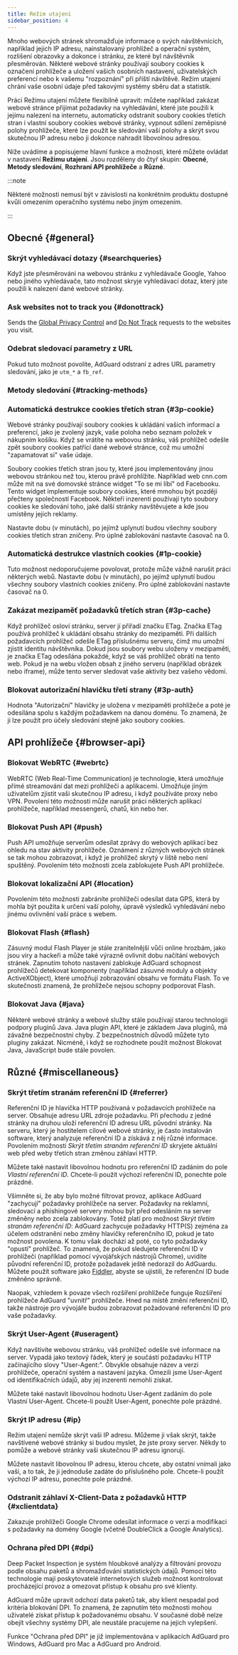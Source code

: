 ```yaml
---
title: Režim utajení
sidebar_position: 4
---
```


Mnoho webových stránek shromažďuje informace o svých návštěvnících, například jejich IP adresu, nainstalovaný prohlížeč a operační systém, rozlišení obrazovky a dokonce i stránku, ze které byl návštěvník přesměrován. Některé webové stránky používají soubory cookies k označení prohlížeče a uložení vašich osobních nastavení, uživatelských preferencí nebo k vašemu "rozpoznání" při příští návštěvě. Režim utajení chrání vaše osobní údaje před takovými systémy sběru dat a statistik.

Práci Režimu utajení můžete flexibilně upravit: můžete například zakázat webové stránce přijímat požadavky na vyhledávání, které jste použili k jejímu nalezení na internetu, automaticky odstranit soubory cookies třetích stran i vlastní soubory cookies webové stránky, vypnout sdílení zeměpisné polohy prohlížeče, které lze použít ke sledování vaší polohy a skrýt svou skutečnou IP adresu nebo ji dokonce nahradit libovolnou adresou.

Níže uvádíme a popisujeme hlavní funkce a možnosti, které můžete ovládat v nastavení **Režimu utajení**. Jsou rozděleny do čtyř skupin: **Obecné**, **Metody sledování**, **Rozhraní API prohlížeče** a **Různé**.

:::note

Některé možnosti nemusí být v závislosti na konkrétním produktu dostupné kvůli omezením operačního systému nebo jiným omezením.

:::

## Obecné {#general}

### Skrýt vyhledávací dotazy {#searchqueries}

Když jste přesměrováni na webovou stránku z vyhledávače Google, Yahoo nebo jiného vyhledávače, tato možnost skryje vyhledávací dotaz, který jste použili k nalezení dané webové stránky.

### Ask websites not to track you {#donottrack}

Sends the [Global Privacy Control](https://globalprivacycontrol.org/#gpc-spec) and [Do Not Track](https://en.wikipedia.org/wiki/Do_Not_Track) requests to the websites you visit.

### Odebrat sledovací parametry z URL

Pokud tuto možnost povolíte, AdGuard odstraní z adres URL parametry sledování, jako je `utm_*` a `fb_ref`.

### Metody sledování {#tracking-methods}

### Automatická destrukce cookies třetích stran {#3p-cookie}

Webové stránky používají soubory cookies k ukládání vašich informací a preferencí, jako je zvolený jazyk, vaše poloha nebo seznam položek v nákupním košíku. Když se vrátíte na webovou stránku, váš prohlížeč odešle zpět soubory cookies patřící dané webové stránce, což mu umožní "zapamatovat si" vaše údaje.

Soubory cookies třetích stran jsou ty, které jsou implementovány jinou webovou stránkou než tou, kterou právě prohlížíte. Například web cnn.com může mít na své domovské stránce widget "To se mi líbí" od Facebooku. Tento widget implementuje soubory cookies, které mmohou být později přečteny společností Facebook. Někteří inzerenti používají tyto soubory cookies ke sledování toho, jaké další stránky navštěvujete a kde jsou umístěny jejich reklamy.

Nastavte dobu (v minutách), po jejímž uplynutí budou všechny soubory cookies třetích stran zničeny. Pro úplné zablokování nastavte časovač na 0.

### Automatická destrukce vlastních cookies {#1p-cookie}

Tuto možnost nedoporučujeme povolovat, protože může vážně narušit práci některých webů. Nastavte dobu (v minutách), po jejímž uplynutí budou všechny soubory vlastních cookies zničeny. Pro úplné zablokování nastavte časovač na 0.

### Zakázat mezipaměť požadavků třetích stran {#3p-cache}

Když prohlížeč osloví stránku, server jí přiřadí značku ETag. Značka ETag používá prohlížeč k ukládání obsahu stránky do mezipaměti. Při dalších požadavcích prohlížeč odešle ETag příslušnému serveru, čímž mu umožní zjistit identitu návštěvníka. Dokud jsou soubory webu uloženy v mezipaměti, je značka ETag odesílána pokaždé, když se váš prohlížeč obrátí na tento web. Pokud je na webu vložen obsah z jiného serveru (například obrázek nebo iframe), může tento server sledovat vaše aktivity bez vašeho vědomí.

### Blokovat autorizační hlavičku třetí strany {#3p-auth}

Hodnota "Autorizační" hlavičky je uložena v mezipaměti prohlížeče a poté je odesílána spolu s každým požadavkem na danou doménu. To znamená, že ji lze použít pro účely sledování stejně jako soubory cookies.

## API prohlížeče {#browser-api}

### Blokovat WebRTC {#webrtc}

WebRTC (Web Real-Time Communication) je technologie, která umožňuje přímé streamování dat mezi prohlížeči a aplikacemi. Umožňuje jiným uživatelům zjistit vaši skutečnou IP adresu, i když používáte proxy nebo VPN. Povolení této možnosti může narušit práci některých aplikací prohlížeče, například messengerů, chatů, kin nebo her.

### Blokovat Push API {#push}

Push API umožňuje serverům odesílat zprávy do webových aplikací bez ohledu na stav aktivity prohlížeče. Oznámení z různých webových stránek se tak mohou zobrazovat, i když je prohlížeč skrytý v liště nebo není spuštěný. Povolením této možnosti zcela zablokujete Push API prohlížeče.

### Blokovat lokalizační API {#location}

Povolením této možnosti zabráníte prohlížeči odesílat data GPS, která by mohla být použita k určení vaší polohy, úpravě výsledků vyhledávání nebo jinému ovlivnění vaší práce s webem.

### Blokovat Flash {#flash}

Zásuvný modul Flash Player je stále zranitelnější vůči online hrozbám, jako jsou viry a hackeři a může také výrazně ovlivnit dobu načítání webových stránek. Zapnutím tohoto nastavení zablokuje AdGuard schopnost prohlížečů detekovat komponenty (například zásuvné moduly a objekty ActiveXObject), které umožňují zobrazování obsahu ve formátu Flash. To ve skutečnosti znamená, že prohlížeče nejsou schopny podporovat Flash.

### Blokovat Java {#java}

Některé webové stránky a webové služby stále používají starou technologii podpory pluginů Java. Java plugin API, které je základem Java pluginů, má závažné bezpečnostní chyby. Z bezpečnostních důvodů můžete tyto pluginy zakázat. Nicméně, i když se rozhodnete použít možnost Blokovat Java, JavaScript bude stále povolen.

## Různé {#miscellaneous}

### Skrýt třetím stranám referenční ID {#referrer}

Referenční ID je hlavička HTTP používaná v požadavcích prohlížeče na server. Obsahuje adresu URL zdroje požadavku. Při přechodu z jedné stránky na druhou uloží referenční ID adresu URL původní stránky. Na serveru, který je hostitelem cílové webové stránky, je často instalován software, který analyzuje referenční ID a získává z něj různé informace. Povolením možnosti *Skrýt třetím stranám referenční ID* skryjete aktuální web před weby třetích stran změnou záhlaví HTTP.

Můžete také nastavit libovolnou hodnotu pro referenční ID zadáním do pole *Vlastní referenční ID*. Chcete-li použít výchozí referenční ID, ponechte pole prázdné.

Všimněte si, že aby bylo možné filtrovat provoz, aplikace AdGuard "zachycují" požadavky prohlížeče na server. Požadavky na reklamní, sledovací a phishingové servery mohou být před odesláním na server změněny nebo zcela zablokovány. Totéž platí pro možnost *Skrýt třetím stranám referenční ID*: AdGuard zachycuje požadavky HTTP(S) zejména za účelem odstranění nebo změny hlavičky referenčního ID, pokud je tato možnost povolena. K tomu však dochází až poté, co tyto požadavky "opustí" prohlížeč. To znamená, že pokud sledujete referenční ID v prohlížeči (například pomocí vývojářských nástrojů Chrome), uvidíte původní referenční ID, protože požadavek ještě nedorazil do AdGuardu. Můžete použít software jako [Fiddler](https://www.telerik.com/fiddler), abyste se ujistili, že referenční ID bude změněno správně.

Naopak, vzhledem k povaze všech rozšíření prohlížeče funguje Rozšíření prohlížeče AdGuard "uvnitř" prohlížeče. Hned na místě změní referenční ID, takže nástroje pro vývojáře budou zobrazovat požadované referenční ID pro vaše požadavky.

### Skrýt User-Agent {#useragent}

Když navštívíte webovou stránku, váš prohlížeč odešle své informace na server. Vypadá jako textový řádek, který je součástí požadavku HTTP začínajícího slovy "User-Agent:". Obvykle obsahuje název a verzi prohlížeče, operační systém a nastavení jazyka. Omezili jsme User-Agent od identifikačních údajů, aby jej inzerenti nemohli získat.

Můžete také nastavit libovolnou hodnotu User-Agent zadáním do pole Vlastní User-Agent. Chcete-li použít User-Agent, ponechte pole prázdné.

### Skrýt IP adresu {#ip}

Režim utajení nemůže skrýt vaši IP adresu. Můžeme ji však skrýt, takže navštívené webové stránky si budou myslet, že jste proxy server. Někdy to pomůže a webové stránky vaši skutečnou IP adresu ignorují.

Můžete nastavit libovolnou IP adresu, kterou chcete, aby ostatní vnímali jako vaši, a to tak, že ji jednoduše zadáte do příslušného pole. Chcete-li použít výchozí IP adresu, ponechte pole prázdné.

### Odstranit záhlaví X-Client-Data z požadavků HTTP {#xclientdata}

Zakazuje prohlížeči Google Chrome odesílat informace o verzi a modifikaci s požadavky na domény Google (včetně DoubleClick a Google Analytics).

### Ochrana před DPI {#dpi}

Deep Packet Inspection je systém hloubkové analýzy a filtrování provozu podle obsahu paketů a shromažďování statistických údajů. Pomocí této technologie mají poskytovatelé internetových služeb možnost kontrolovat procházející provoz a omezovat přístup k obsahu pro své klienty.

AdGuard může upravit odchozí data paketů tak, aby klient nespadal pod kritéria blokování DPI. To znamená, že zapnutím této možnosti mohou uživatelé získat přístup k požadovanému obsahu. V současné době nelze obejít všechny systémy DPI, ale neustále pracujeme na jejich vylepšení.

Funkce "Ochrana před DPI" je již implementována v aplikacích AdGuard pro Windows, AdGuard pro Mac a AdGuard pro Android.
